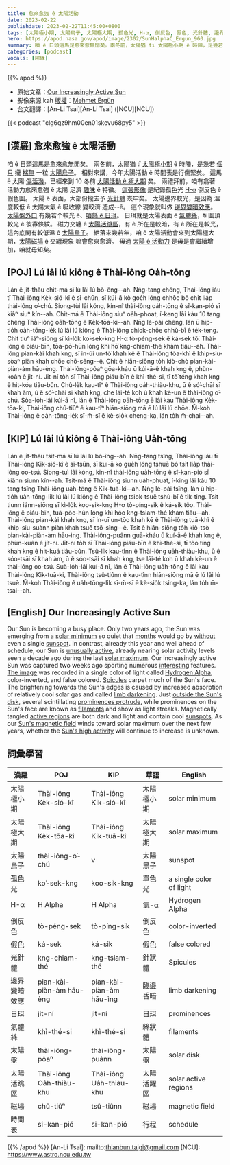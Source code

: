 ```yaml
---
title: 愈來愈強 ê 太陽活動
date: 2023-02-22
publishdate: 2023-02-22T11:45:00+0800
tags: [太陽極小期, 太陽烏子, 太陽極大期, 孤色光, H-α, 倒反色, 假色, 光針體, 邊界變暗效應, 日珥, 氣體絲, 太陽盤, 太陽活跳區, 磁場, 時間表]
hero: https://apod.nasa.gov/apod/image/2302/SunHalphaC_Ergun_960.jpg
summary: 咱 ê 日頭這馬是愈來愈無閒矣。兩冬前，太陽猶 tī 太陽極小期 ê 時陣，是幾若個月攏揣無一粒太陽烏子。
categories: [podcast]
vocals: [阿綠]
---
```


{{% apod %}}

- 原始文章：[Our Increasingly Active Sun](https://apod.nasa.gov/apod/ap230222.html)
- 影像來源 kah [版權][copyright]：[Mehmet Ergün](https://www.instagram.com/mehmet.erguen/)
- 台文翻譯：[An-Li Tsai][An-Li Tsai] ([NCU][NCU])

{{< podcast "clg6qz9hm00en01skevu68py5" >}}

## [漢羅] 愈來愈強 ê 太陽活動
咱 ê 日頭這馬是愈來愈無閒矣。
兩冬前，太陽猶 tī [太陽極小期][solar minimum] ê 時陣，是幾若 [個月][month] 攏 [揣無][without] 一粒 [太陽烏子][sunspot]。
相對來講，今年太陽活動 ê 時間表是行傷緊矣。
這馬 ê 太陽 [傷活潑][unusually active]，已經來到 10 冬前 [太陽活動 ê 極大期][solar maximum] 矣。
兩禮拜前，咱有翕著 活動力愈來愈強 ê 太陽 足濟 [趣味][interesting] ê 特徵。
[這張影像][The image] 是紀錄孤色光 [H-α][Hydrogen Alpha] 倒反色 ê 假色圖。
太陽 ê 表面，大部份攏去予 [光針體][Spicules] 崁牢矣。
太陽邊界較光，是因為 溫度較低 ê 太陽大氣 ê 吸收線 變較濟 造成--ê。
這个現象就叫做 [邊界變暗效應][limb darkening]。
[太陽盤外口][outside the Sun's disk] 有幾若个較光 ê、[噴懸 ê 日珥][prominences protrude]。
日珥就是太陽表面 ê [氣體絲][filaments]，tī 圖頂較光 ê 彼寡條紋。
磁力交纏 ê [太陽活跳區][active regions]，有 ê 所在是較暗，有 ê 所在是較光，這內底閣有較低溫 ê [太陽烏子][sunspots]。
紲落來幾若年，咱 ê 太陽活動會來到太陽極大期，[太陽磁場][Sun's magnetic field] ê 交纏現象 嘛會愈來愈濟。
毋過 [太陽 ê 活動力][Sun's high activity] 是毋是會繼續增加，咱就毋知矣。


## [POJ] Lú lâi lú kiông ê Thài-iông Oa̍h-tōng
Lán ê ji̍t-thâu chit-má sī lú lâi lú bô-êng--ah.
Nn̄g-tang chêng, Thài-iông iáu tī Thài-iông Ke̍k-sió-kî ê sî-chūn, sī kúi-ā kò goe̍h lóng chhōe bô chi̍t lia̍p thài-iông o͘-chú.
Siong-tùi lâi kóng, kin-nî thài-iông oa̍h-tōng ê sî-kan-pió sī kiâⁿ siuⁿ kín--ah.
Chit-má ê Thài-iông siuⁿ oa̍h-phoat, í-keng lâi kàu 10 tang chêng Thài-iông oa̍h-tōng ê Ke̍k-tōa-ki--ah.
Nn̄g lé-pài chêng, lán ū hip-tio̍h oa̍h-tōng-le̍k lú lâi lú kiông ê Thài-iông chiok-chōe chhù-bī ê te̍k-teng.
Chit tiuⁿ iáⁿ-siōng sī kì-lo̍k ko͘-sek-kng H-α tò-péng-sek ê ká-sek tô͘.
Thài-iông ê piáu-bīn, tōa-pō͘-hūn lóng khì hō͘ kng-chiam-thé khàm tiâu--ah.
Thài-iông pian-kài khah kng, sī in-ūi un-tō͘ khah kē ê Thài-iông tōa-khì ê khip-siu-sòaⁿ piàn khah chōe chō-sêng--ê.
Chit ê hiān-siōng to̍h kiò-chò pian-kài-piàn-àm hāu-èng.
Thài-iông-pôaⁿ gōa-kháu ū kúi-ā-ê khah kng ê, phùn-koân ê ji̍t-ní.
Ji̍t-ní to̍h sī Thài-iông piáu-bīn ê khì-thé-si, tī tô͘ téng khah kng ê hit-kóa tiâu-bûn.
Chû-le̍k kau-tîⁿ ê Thài-iông oa̍h-thiàu-khu, ū ê só͘-chāi sī khah àm, ū ê só͘-chāi sī khah kng, che lāi-té koh ū khah kē-un ê thài-iông o͘-chú.
Sòa-lo̍h-lâi kúi-ā nî, lán ê Thài-iông oa̍h-tōng ē lâi kàu Thài-iông Ke̍k-tōa-ki, Thài-iông chû-tiûⁿ ê kau-tîⁿ hiān-siōng mā ē lú lâi lú chōe.
M̄-koh Thài-iông ê oa̍h-tōng-le̍k sī-m̄-sī ē kè-sio̍k cheng-ka, lán to̍h m̄-chai--ah.



## [KIP] Lú lâi lú kiông ê Thài-iông Ua̍h-tōng
Lán ê ji̍t-thâu tsit-má sī lú lâi lú bô-îng--ah.
Nn̄g-tang tsîng, Thài-iông iáu tī Thài-iông Ki̍k-sió-kî ê sî-tsūn, sī kuí-ā kò gue̍h lóng tshuē bô tsi̍t lia̍p thài-iông oo-tsú.
Siong-tuì lâi kóng, kin-nî thài-iông ua̍h-tōng ê sî-kan-pió sī kiânn siunn kín--ah.
Tsit-má ê Thài-iông siunn ua̍h-phuat, í-king lâi kàu 10 tang tsîng Thài-iông ua̍h-tōng ê Ki̍k-tuā-ki--ah.
Nn̄g lé-pài tsîng, lán ū hip-tio̍h ua̍h-tōng-li̍k lú lâi lú kiông ê Thài-iông tsiok-tsuē tshù-bī ê ti̍k-ting.
Tsit tiunn iánn-siōng sī kì-lo̍k koo-sik-kng H-α tò-píng-sik ê ká-sik tôo.
Thài-iông ê piáu-bīn, tuā-pōo-hūn lóng khì hōo kng-tsiam-thé khàm tiâu--ah.
Thài-iông pian-kài khah kng, sī in-uī un-tōo khah kē ê Thài-iông tuā-khì ê khip-siu-suànn piàn khah tsuē tsō-sîng--ê.
Tsit ê hiān-siōng to̍h kiò-tsò pian-kài-piàn-àm hāu-ìng.
Thài-iông-puânn guā-kháu ū kuí-ā-ê khah kng ê, phùn-kuân ê ji̍t-ní.
Ji̍t-ní to̍h sī Thài-iông piáu-bīn ê khì-thé-si, tī tôo tíng khah kng ê hit-kuá tiâu-bûn.
Tsû-li̍k kau-tînn ê Thài-iông ua̍h-thiàu-khu, ū ê sóo-tsāi sī khah àm, ū ê sóo-tsāi sī khah kng, tse lāi-té koh ū khah kē-un ê thài-iông oo-tsú.
Suà-lo̍h-lâi kuí-ā nî, lán ê Thài-iông ua̍h-tōng ē lâi kàu Thài-iông Ki̍k-tuā-ki, Thài-iông tsû-tiûnn ê kau-tînn hiān-siōng mā ē lú lâi lú tsuē.
M̄-koh Thài-iông ê ua̍h-tōng-li̍k sī-m̄-sī ē kè-sio̍k tsing-ka, lán to̍h m̄-tsai--ah.

## [English] Our Increasingly Active Sun

Our Sun is becoming a busy place.
Only two years ago, the Sun was emerging from a [solar minimum][solar minimum] so quiet that [month][month]s would go by [without][without] even a single [sunspot][sunspot].
In contrast, already this year and well ahead of schedule, our Sun is [unusually active][unusually active], already nearing solar activity levels seen a decade ago during the last [solar maximum][solar maximum].
Our increasingly active Sun was captured two weeks ago sporting numerous [interesting][interesting] features.
[The image][The image] was recorded in a single color of light called [Hydrogen Alpha][Hydrogen Alpha], color-inverted, and false colored.
[Spicules][Spicules] carpet much of the Sun's face.
The brightening towards the Sun's edges is caused by increased absorption of relatively cool solar gas and called [limb darkening][limb darkening].
Just [outside the Sun's disk][outside the Sun's disk], several scintillating [prominences protrude][prominences protrude], while prominences on the Sun's face are known as [filaments][filaments] and show as light streaks.
Magnetically tangled [active regions][active regions] are both dark and light and contain cool [sunspots][sunspots].
As our [Sun's magnetic field][Sun's magnetic field] winds toward solar maximum over the next few years, whether the [Sun's high activity][unusually active] will continue to increase is unknown.


## 詞彙學習

|漢羅|POJ|KIP|華語|English|
|-|-|-|-|-|
|太陽極小期|Thài-iông Ke̍k-sió-kî|Thài-iông Ki̍k-sió-kî|太陽極小期|solar minimum|
|太陽極大期|Thài-iông Ke̍k-tōa-kî|Thài-iông Ki̍k-tuā-kî|太陽極大期|solar maximum|
|太陽烏子|thài-iông-o͘-chú|v|太陽黑子|sunspot|
|孤色光|ko͘-sek-kng|koo-sik-kng|單色光|a single color of light|
|H-α|H Alpha|H Alpha|氫-α|Hydrogen Alpha|
|倒反色|tò-péng-sek|tò-píng-sik|倒反色|color-inverted|
|假色|ká-sek|ká-sik|假色|false colored|
|光針體|kng-chiam-thé|kng-tsiam-thé|針狀體|Spicules|
|邊界變暗效應|pian-kài-piàn-àm hāu-èng|pian-kài-piàn-àm hāu-ìng|臨邊昏暗|limb darkening|
|日珥|ji̍t-ní|ji̍t-ní|日珥|prominences|
|氣體絲|khì-thé-si|khì-thé-si|絲狀體|filaments|
|太陽盤|thài-iông-pôaⁿ|thài-iông-puânn|太陽盤|solar disk|
|太陽活跳區|Thài-iông Oa̍h-thiàu-khu|Thài-iông Ua̍h-thiàu-khu|太陽活躍區|solar active regions|
|磁場|chû-tiûⁿ|tsû-tiûnn|磁場|magnetic field|
|時間表|sî-kan-pió|sî-kan-pió|行程|schedule|

{{% /apod %}}
[An-Li Tsai]: mailto:thianbun.taigi@gmail.com
[NCU]: https://www.astro.ncu.edu.tw

[copyright]: https://apod.nasa.gov/apod/fap/lib/about_apod.html#srapply
[License]: https://creativecommons.org/licenses/by/2.0/

[solar minimum]:https://en.wikipedia.org/wiki/Solar_minimum
[month]:https://apod.nasa.gov/apod/ap190306.html
[without]:https://apod.nasa.gov/apod/ap190715.html
[sunspot]:https://apod.nasa.gov/apod/ap150629.html
[unusually active]:https://spaceweatherarchive.com/2023/02/04/sunspot-counts-hit-their-highest-level-in-9-years/
[solar maximum]:https://en.wikipedia.org/wiki/Solar_maximum
[interesting]:https://miro.medium.com/max/2400/1*Bp1dNLfyDjH2QCgALi-BrQ.jpeg
[The image]:https://www.facebook.com/photo/?fbid=745237160282433&set=a.220016599471161
[Hydrogen Alpha]:https://en.wikipedia.org/wiki/H-alpha
[Spicules]:https://www.nasa.gov/feature/goddard/2017/scientists-uncover-origins-of-the-sun-s-swirling-spicules
[limb darkening]:https://en.wikipedia.org/wiki/Limb_darkening
[outside the Sun's disk]:https://apod.nasa.gov/apod/ap220302.html
[prominences protrude]:https://apod.nasa.gov/apod/ap150125.html
[filaments]:https://apod.nasa.gov/apod/ap220913.html
[active regions]:https://www.nasa.gov/feature/sdo-shows-active-regions-across-front-of-sun
[sunspots]:https://spaceplace.nasa.gov/solar-activity/en/
[Sun's magnetic field]:https://www.nasa.gov/image-feature/suns-magnetic-field-portrayed
[Sun's high activity]:https://spaceweatherarchive.com/2023/02/04/sunspot-counts-hit-their-highest-level-in-9-years/
